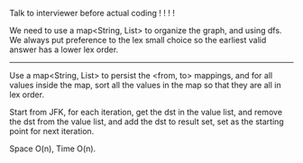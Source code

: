 
Talk to interviewer before actual coding ! ! ! ! 

We need to use a map<String, List<String>> to organize the graph, and using dfs. We always put preference to the lex small choice so the earliest valid answer has a lower lex order.     

----------------------------------------------------
Use a map<String, List<String>> to persist the <from, to> mappings, and for all values inside the map, sort all the values in the map so that they are all in lex order.   

Start from JFK, for each iteration,  get the dst in the value list, and remove the dst from the value list, and add the dst to result set, set as the starting point for next iteration.   

Space O(n), Time O(n).    


 